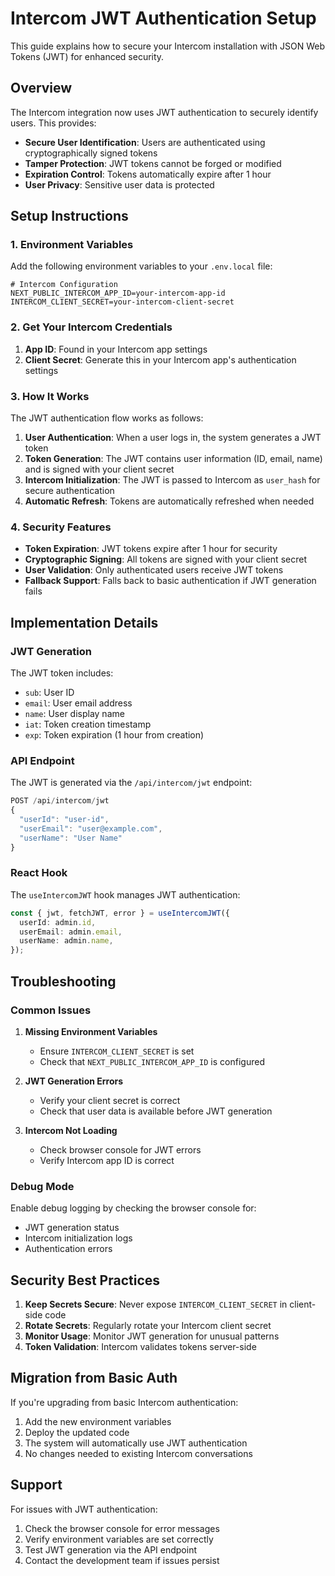 # Intercom JWT Authentication Setup

This guide explains how to secure your Intercom installation with JSON Web Tokens (JWT) for enhanced security.

## Overview

The Intercom integration now uses JWT authentication to securely identify users. This provides:

- **Secure User Identification**: Users are authenticated using cryptographically signed tokens
- **Tamper Protection**: JWT tokens cannot be forged or modified
- **Expiration Control**: Tokens automatically expire after 1 hour
- **User Privacy**: Sensitive user data is protected

## Setup Instructions

### 1. Environment Variables

Add the following environment variables to your `.env.local` file:

```env
# Intercom Configuration
NEXT_PUBLIC_INTERCOM_APP_ID=your-intercom-app-id
INTERCOM_CLIENT_SECRET=your-intercom-client-secret
```

### 2. Get Your Intercom Credentials

1. **App ID**: Found in your Intercom app settings
2. **Client Secret**: Generate this in your Intercom app's authentication settings

### 3. How It Works

The JWT authentication flow works as follows:

1. **User Authentication**: When a user logs in, the system generates a JWT token
2. **Token Generation**: The JWT contains user information (ID, email, name) and is signed with your client secret
3. **Intercom Initialization**: The JWT is passed to Intercom as `user_hash` for secure authentication
4. **Automatic Refresh**: Tokens are automatically refreshed when needed

### 4. Security Features

- **Token Expiration**: JWT tokens expire after 1 hour for security
- **Cryptographic Signing**: All tokens are signed with your client secret
- **User Validation**: Only authenticated users receive JWT tokens
- **Fallback Support**: Falls back to basic authentication if JWT generation fails

## Implementation Details

### JWT Generation

The JWT token includes:

- `sub`: User ID
- `email`: User email address
- `name`: User display name
- `iat`: Token creation timestamp
- `exp`: Token expiration (1 hour from creation)

### API Endpoint

The JWT is generated via the `/api/intercom/jwt` endpoint:

```typescript
POST /api/intercom/jwt
{
  "userId": "user-id",
  "userEmail": "user@example.com",
  "userName": "User Name"
}
```

### React Hook

The `useIntercomJWT` hook manages JWT authentication:

```typescript
const { jwt, fetchJWT, error } = useIntercomJWT({
  userId: admin.id,
  userEmail: admin.email,
  userName: admin.name,
});
```

## Troubleshooting

### Common Issues

1. **Missing Environment Variables**

   - Ensure `INTERCOM_CLIENT_SECRET` is set
   - Check that `NEXT_PUBLIC_INTERCOM_APP_ID` is configured

2. **JWT Generation Errors**

   - Verify your client secret is correct
   - Check that user data is available before JWT generation

3. **Intercom Not Loading**
   - Check browser console for JWT errors
   - Verify Intercom app ID is correct

### Debug Mode

Enable debug logging by checking the browser console for:

- JWT generation status
- Intercom initialization logs
- Authentication errors

## Security Best Practices

1. **Keep Secrets Secure**: Never expose `INTERCOM_CLIENT_SECRET` in client-side code
2. **Rotate Secrets**: Regularly rotate your Intercom client secret
3. **Monitor Usage**: Monitor JWT generation for unusual patterns
4. **Token Validation**: Intercom validates tokens server-side

## Migration from Basic Auth

If you're upgrading from basic Intercom authentication:

1. Add the new environment variables
2. Deploy the updated code
3. The system will automatically use JWT authentication
4. No changes needed to existing Intercom conversations

## Support

For issues with JWT authentication:

1. Check the browser console for error messages
2. Verify environment variables are set correctly
3. Test JWT generation via the API endpoint
4. Contact the development team if issues persist
